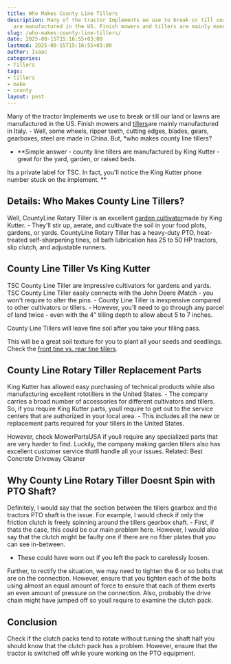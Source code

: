 ```yaml
---
title: Who Makes County Line Tillers
description: Many of the tractor Implements we use to break or till our land or lawns
  are manufactured in the US. Finish mowers and tillers are mainly manufactured in...
slug: /who-makes-county-line-tillers/
date: 2025-08-15T15:16:55+03:00
lastmod: 2025-08-15T15:16:55+03:00
author: Isaac
categories:
- Tillers
tags:
- tillers
- make
- county
layout: post
---
```

Many of the tractor Implements we use to break or till our land or lawns are manufactured in the US. Finish mowers and [tillers](https://pestpolicy.com/best-electric-tiller-for-clay-soil/)are mainly manufactured in Italy. - Well, some wheels, ripper teeth, cutting edges, blades, gears, gearboxes, steel are made in China. But, *who makes county line tillers?

* **Simple answer - county line tillers are manufactured by King Kutter - great for the yard, garden, or raised beds.

Its a private label for TSC. In fact, you'll notice the King Kutter phone number stuck on the implement. **

##  Details: Who Makes County Line Tillers?

Well, CountyLine Rotary Tiller is an excellent [garden cultivator](https://pestpolicy.com/best-garden-tiller-for-a-woman/)made by King Kutter. - They'll stir up, aerate, and cultivate the soil in your food plots, gardens, or yards. CountyLine Rotary Tiller has a heavy-duty PTO, heat-treated self-sharpening tines, oil bath lubrication has 25 to 50 HP tractors, slip clutch, and adjustable runners.

##  County Line Tiller Vs King Kutter

TSC County Line Tiller are impressive cultivators for gardens and yards. TSC County Line Tiller easily connects with the John Deere iMatch - you won't require to alter the pins. - County Line Tiller is inexpensive compared to other cultivators or tillers. - However, you'll need to go through any parcel of land twice - even with the 4" tilling depth to allow about 5 to 7 inches.

County Line Tillers will leave fine soil after you take your tilling pass.

This will be a great soil texture for you to plant all your seeds and seedlings. Check the [front tine vs. rear tine tillers](https://pestpolicy.com/front-tine-vs-rear-tine-tillers/).

##  County Line Rotary Tiller Replacement Parts

King Kutter has allowed easy purchasing of technical products while also manufacturing excellent rototillers in the United States. - The company carries a broad number of accessories for different cultivators and tillers. So, if you require King Kutter parts, youll require to get out to the service centers that are authorized in your local area. - This includes all the new or replacement parts required for your tillers in the United States.

However, check MowerPartsUSA if youll require any specialized parts that are very harder to find. Luckily, the company making garden tillers also has excellent customer service thatll handle all your issues. Related: Best Concrete Driveway Cleaner

##  Why County Line Rotary Tiller Doesnt Spin with PTO Shaft?

Definitely, I would say that the section between the tillers gearbox and the tractors PTO shaft is the issue. For example, I would check if only the friction clutch is freely spinning around the tillers gearbox shaft. - First, if thats the case, this could be our main problem here. However, I would also say that the clutch might be faulty one if there are no fiber plates that you can see in-between.

- These could have worn out if you left the pack to carelessly loosen.

Further, to rectify the situation, we may need to tighten the 6 or so bolts that are on the connection. However, ensure that you tighten each of the bolts using almost an equal amount of force to ensure that each of them exerts an even amount of pressure on the connection. Also, probably the drive chain might have jumped off so youll require to examine the clutch pack.

##  Conclusion

Check if the clutch packs tend to rotate without turning the shaft half you should know that the clutch pack has a problem. However, ensure that the tractor is switched off while youre working on the PTO equipment.
